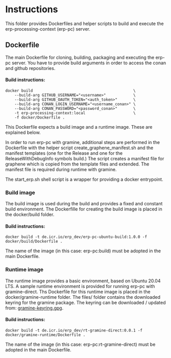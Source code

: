 # Instructions
This folder provides Dockerfiles and helper scripts to build and execute the erp-processing-context (erp-pc) server.

## Dockerfile
The main Dockerfile for cloning, building, packaging and executing the erp-pc server. You have to provide build arguments in order to access the conan and github repositories.

#### Build instructions:
```shell
docker build                                            \
    --build-arg GITHUB_USERNAME="<username>"            \
    --build-arg GITHUB_OAUTH_TOKEN="<auth_token>"       \
    --build-arg CONAN_LOGIN_USERNAME="<username_conan>" \
    --build-arg CONAN_PASSWORD="<password_conan>"       \
    -t erp-processing-context:local                     \
    -f docker/Dockerfile .
```
This Dockerfile expects a build image and a runtime image. These are explained below.

In order to run erp-pc with gramine, additional steps are performed in the Dockerfile with the helper script create_graphene_manifest.sh and the manifest templates (one for the Release and one for the ReleaseWithDebugInfo symbols build.)
The script creates a manifest file for graphene which is copied from the template files and extended. The manifest file is required during runtime with gramine.

The start_erp.sh shell script is a wrapper for providing a docker entrypoint.

### Build image
The build image is used during the build and provides a fixed and constant build environment. The Dockerfille for creating the build image is placed in the docker/build folder.

#### Build instructions:
```shell
docker build -t de.icr.io/erp_dev/erp-pc-ubuntu-build:1.0.0 -f docker/build/Dockerfile .
```
The name of the image (in this case: erp-pc:build) must be adopted in the main Dockerfile.

### Runtime image
The runtime image provides a basic environment, based on Ubuntu 20.04 LTS. A sample runtime environment is provided for running erp-pc with gramine-direct. Ths Dockerfile for this runtime image is placed in the docker/gramine-runtime folder.
The files/ folder contains the downloaded keyring for the gramine package. The keyring can be downloaded / updated from: [gramine-keyring.gpg](https://packages.gramineproject.io/gramine-keyring.gpg "gramine-keyring.gpg").

#### Build instructions:
```shell
docker build -t de.icr.io/erp_dev/rt-gramine-direct:0.0.1 -f docker/gramine-runtime/Dockerfile .
```
The name of the image (in this case: erp-pc:rt-gramine-direct) must be adopted in the main Dockerfile.
